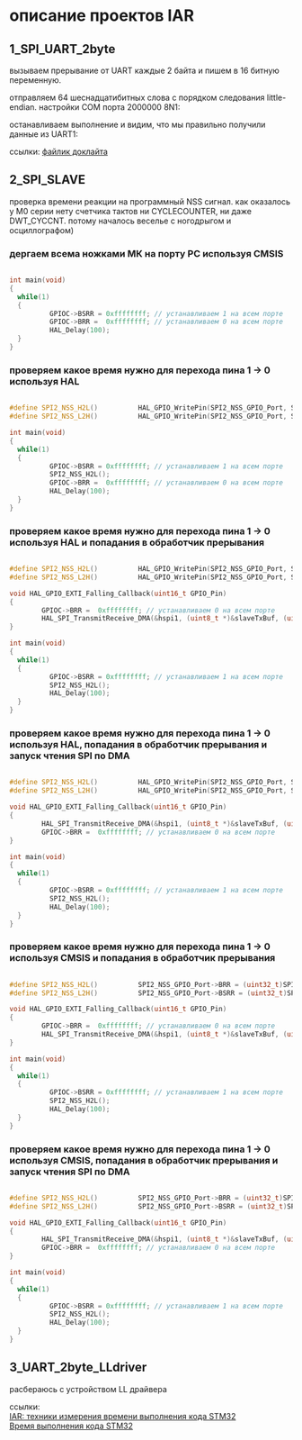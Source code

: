 # описание проектов IAR

## 1_SPI_UART_2byte

вызываем прерывание от UART каждые 2 байта и пишем в 16 битную переменную.

отправляем 64 шеснадцатибитных слова с порядком следования little-endian. настройки COM порта 2000000 8N1:
<img src="https://github.com/RusikOk/board-STM32G070CBT6/blob/main/7_%D1%84%D0%BE%D1%82%D0%BE/1_SPI_UART_2byte/4.png" alt=""><br>

останавливаем выполнение и видим, что мы правильно получили данные из UART1:
<img src="https://github.com/RusikOk/board-STM32G070CBT6/blob/main/7_%D1%84%D0%BE%D1%82%D0%BE/1_SPI_UART_2byte/5.png" alt=""><br>

ссылки: <a href="https://github.com/RusikOk/board-STM32G070CBT6/blob/main/6_Docklight/1_SPI_UART_2byte.ptp">файлик доклайта</a><br>

## 2_SPI_SLAVE

проверка времени реакции на программный NSS сигнал. 
как оказалось у M0 серии нету счетчика тактов ни CYCLECOUNTER, ни даже DWT_CYCCNT. потому началось веселье с ногодрыгом и осциллографом)

### дергаем всема ножками МК на порту PC используя CMSIS 

<img src="https://github.com/RusikOk/board-STM32G070CBT6/blob/main/7_%D1%84%D0%BE%D1%82%D0%BE/2_SPI_SLAVE/SDS00009.BMP" alt="">

```c++
int main(void)
{
  while(1)
  {
          GPIOC->BSRR = 0xffffffff; // устанавливаем 1 на всем порте
          GPIOC->BRR =  0xffffffff; // устанавливаем 0 на всем порте
          HAL_Delay(100);
  }
}
```

### проверяем какое время нужно для перехода пина 1 -> 0 используя HAL

<img src="https://github.com/RusikOk/board-STM32G070CBT6/blob/main/7_%D1%84%D0%BE%D1%82%D0%BE/2_SPI_SLAVE/SDS00010.BMP" alt="">

```c++
#define SPI2_NSS_H2L()          HAL_GPIO_WritePin(SPI2_NSS_GPIO_Port, SPI2_NSS_Pin, GPIO_PIN_RESET)
#define SPI2_NSS_L2H()          HAL_GPIO_WritePin(SPI2_NSS_GPIO_Port, SPI2_NSS_Pin, GPIO_PIN_SET)

int main(void)
{
  while(1)
  {
          GPIOC->BSRR = 0xffffffff; // устанавливаем 1 на всем порте
          SPI2_NSS_H2L();
          GPIOC->BRR =  0xffffffff; // устанавливаем 0 на всем порте
          HAL_Delay(100);
  }
}
```

### проверяем какое время нужно для перехода пина 1 -> 0 используя HAL и попадания в обработчик прерывания

<img src="https://github.com/RusikOk/board-STM32G070CBT6/blob/main/7_%D1%84%D0%BE%D1%82%D0%BE/2_SPI_SLAVE/SDS00011.BMP" alt="">

```c++
#define SPI2_NSS_H2L()          HAL_GPIO_WritePin(SPI2_NSS_GPIO_Port, SPI2_NSS_Pin, GPIO_PIN_RESET)
#define SPI2_NSS_L2H()          HAL_GPIO_WritePin(SPI2_NSS_GPIO_Port, SPI2_NSS_Pin, GPIO_PIN_SET)

void HAL_GPIO_EXTI_Falling_Callback(uint16_t GPIO_Pin)
{        
        GPIOC->BRR =  0xffffffff; // устанавливаем 0 на всем порте
        HAL_SPI_TransmitReceive_DMA(&hspi1, (uint8_t *)&slaveTxBuf, (uint8_t *)&slaveRxBuf, SLAVE_TX_RX_BUF_LEN);
}

int main(void)
{
  while(1)
  {
          GPIOC->BSRR = 0xffffffff; // устанавливаем 1 на всем порте
          SPI2_NSS_H2L();
          HAL_Delay(100);
  }
}
```

### проверяем какое время нужно для перехода пина 1 -> 0 используя HAL, попадания в обработчик прерывания и запуск чтения SPI по DMA 

<img src="https://github.com/RusikOk/board-STM32G070CBT6/blob/main/7_%D1%84%D0%BE%D1%82%D0%BE/2_SPI_SLAVE/SDS00012.BMP" alt="">

```c++
#define SPI2_NSS_H2L()          HAL_GPIO_WritePin(SPI2_NSS_GPIO_Port, SPI2_NSS_Pin, GPIO_PIN_RESET)
#define SPI2_NSS_L2H()          HAL_GPIO_WritePin(SPI2_NSS_GPIO_Port, SPI2_NSS_Pin, GPIO_PIN_SET)

void HAL_GPIO_EXTI_Falling_Callback(uint16_t GPIO_Pin)
{        
        HAL_SPI_TransmitReceive_DMA(&hspi1, (uint8_t *)&slaveTxBuf, (uint8_t *)&slaveRxBuf, SLAVE_TX_RX_BUF_LEN);
        GPIOC->BRR =  0xffffffff; // устанавливаем 0 на всем порте		
}

int main(void)
{
  while(1)
  {
          GPIOC->BSRR = 0xffffffff; // устанавливаем 1 на всем порте
          SPI2_NSS_H2L();
          HAL_Delay(100);
  }
}
```

### проверяем какое время нужно для перехода пина 1 -> 0 используя CMSIS и попадания в обработчик прерывания

<img src="https://github.com/RusikOk/board-STM32G070CBT6/blob/main/7_%D1%84%D0%BE%D1%82%D0%BE/2_SPI_SLAVE/SDS00013.BMP" alt="">

```c++
#define SPI2_NSS_H2L()          SPI2_NSS_GPIO_Port->BRR = (uint32_t)SPI2_NSS_Pin
#define SPI2_NSS_L2H()          SPI2_NSS_GPIO_Port->BSRR = (uint32_t)SPI2_NSS_Pin

void HAL_GPIO_EXTI_Falling_Callback(uint16_t GPIO_Pin)
{        
        GPIOC->BRR =  0xffffffff; // устанавливаем 0 на всем порте
        HAL_SPI_TransmitReceive_DMA(&hspi1, (uint8_t *)&slaveTxBuf, (uint8_t *)&slaveRxBuf, SLAVE_TX_RX_BUF_LEN);
}

int main(void)
{
  while(1)
  {
          GPIOC->BSRR = 0xffffffff; // устанавливаем 1 на всем порте
          SPI2_NSS_H2L();
          HAL_Delay(100);
  }
}
```

### проверяем какое время нужно для перехода пина 1 -> 0 используя CMSIS, попадания в обработчик прерывания и запуск чтения SPI по DMA 

<img src="https://github.com/RusikOk/board-STM32G070CBT6/blob/main/7_%D1%84%D0%BE%D1%82%D0%BE/2_SPI_SLAVE/SDS00012.BMP" alt="">

```c++
#define SPI2_NSS_H2L()          SPI2_NSS_GPIO_Port->BRR = (uint32_t)SPI2_NSS_Pin
#define SPI2_NSS_L2H()          SPI2_NSS_GPIO_Port->BSRR = (uint32_t)SPI2_NSS_Pin

void HAL_GPIO_EXTI_Falling_Callback(uint16_t GPIO_Pin)
{        
        HAL_SPI_TransmitReceive_DMA(&hspi1, (uint8_t *)&slaveTxBuf, (uint8_t *)&slaveRxBuf, SLAVE_TX_RX_BUF_LEN);
        GPIOC->BRR =  0xffffffff; // устанавливаем 0 на всем порте		
}

int main(void)
{
  while(1)
  {
          GPIOC->BSRR = 0xffffffff; // устанавливаем 1 на всем порте
          SPI2_NSS_H2L();
          HAL_Delay(100);
  }
}
```

## 3_UART_2byte_LLdriver

расбераюсь с устройством LL драйвера


ссылки:<br>
<a href="http://microsin.net/programming/arm/iar-techniques-for-measuring-the-elapsed-time-stm32.html">IAR: техники измерения времени выполнения кода STM32</a><br>
<a href="https://hubstub.ru/stm32/82-vremya-vipolneniya-koda-stm32.html">Время выполнения кода STM32</a><br>
